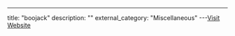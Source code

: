 ---
title: "boojack"
description: ""
external_category: "Miscellaneous"
---[Visit Website](https://github.com/boojack)

